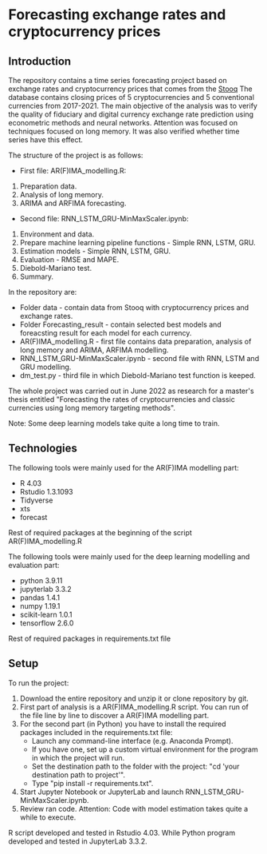 # Forecasting exchange rates and cryptocurrency prices

## Introduction

The repository contains a time series forecasting project based on exchange rates and cryptocurrency prices that comes from the [Stooq](https://stooq.com/)
The database contains closing prices of 5 cryptocurrencies and 5 conventional currencies from 2017-2021.
The main objective of the analysis was to verify the quality of fiduciary and digital currency exchange rate prediction using econometric methods and neural networks. Attention was focused on techniques focused on long memory. It was also verified whether time series have this effect. 

The structure of the project is as follows:
- First file: AR(F)IMA_modelling.R:
1. Preparation data.
2. Analysis of long memory.
3. ARIMA and ARFIMA forecasting.
- Second file: RNN_LSTM_GRU-MinMaxScaler.ipynb:
1. Environment and data.
2. Prepare machine learning pipeline functions - Simple RNN, LSTM, GRU.
3. Estimation models - Simple RNN, LSTM, GRU.
4. Evaluation - RMSE and MAPE.
5. Diebold-Mariano test.
6. Summary.

In the repository are:
* Folder data - contain data from Stooq with cryptocurrency prices and exchange rates.
* Folder Forecasting_result - contain selected best models and foreacsting result for each model for each currency.
* AR(F)IMA_modelling.R - first file contains data preparation, analysis of long memory and ARIMA, ARFIMA modelling.
* RNN_LSTM_GRU-MinMaxScaler.ipynb - second file with RNN, LSTM and GRU modelling.
* dm_test.py - third file in which Diebold-Mariano test function is keeped.
 
The whole project was carried out in June 2022 as research for a master's thesis entitled "Forecasting the rates of cryptocurrencies and classic currencies using long memory targeting methods".

Note:
Some deep learning models take quite a long time to train.

## Technologies

The following tools were mainly used for the AR(F)IMA modelling part:
* R 4.03
* Rstudio 1.3.1093
* Tidyverse
* xts
* forecast

Rest of required packages at the beginning of the script AR(F)IMA_modelling.R 

The following tools were mainly used for the deep learning modelling and evaluation part:
* python 3.9.11
* jupyterlab 3.3.2
* pandas 1.4.1
* numpy 1.19.1
* scikit-learn 1.0.1
* tensorflow 2.6.0


Rest of required packages in requirements.txt file 

## Setup
To run the project: 
1. Download the entire repository and unzip it or clone repository by git.
2. First part of analysis is a AR(F)IMA_modelling.R script. You can run of the file line by line to discover a AR(F)IMA modelling part.
3. For the second part (in Python) you have to install the required packages included in the requirements.txt file:
     * Launch any command-line interface (e.g. Anaconda Prompt).
     * If you have one, set up a custom virtual environment for the program in which the project will run.
     * Set the destination path to the folder with the project: "cd 'your destination path to project'".
     * Type "pip install -r requirements.txt".
4. Start Jupyter Notebook or JupyterLab and launch RNN_LSTM_GRU-MinMaxScaler.ipynb.
5. Review ran code. Attention: Code with model estimation takes quite a while to execute.

R script developed and tested in Rstudio 4.03. While Python program developed and tested in JupyterLab 3.3.2. 


